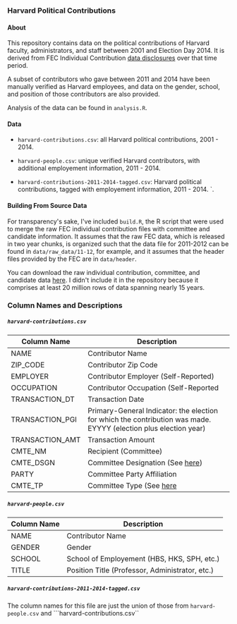 ### Harvard Political Contributions

#### About

This repository contains data on the political contributions of Harvard faculty, administrators, and staff between 2001 and Election Day 2014. It is derived from FEC Individual Contribution [data disclosures](http://www.fec.gov/finance/disclosure/ftpdet.shtml) over that time period. 

A subset of contributors who gave between 2011 and 2014 have been manually verified as Harvard employees, and data on the gender, school, and position of those contributors are also provided. 

Analysis of the data can be found in ```analysis.R```.

#### Data

* ```harvard-contributions.csv```: all Harvard political contributions, 2001 - 2014. 

* ```harvard-people.csv```: unique verified Harvard contributors, with additional employement information, 2011 - 2014.  

* ```harvard-contributions-2011-2014-tagged.csv```: Harvard political contributions, tagged with employement information, 2011 - 2014. `.

#### Building From Source Data

For transparency's sake, I've included ```build.R```, the R script that were used to  merge the raw FEC individual contribution files with committee and candidate information. It assumes that the raw FEC data, which is released in two year chunks, is organized such that the data file for 2011-2012 can be found in ```data/raw_data/11-12```, for example, and it assumes that the header files provided by the FEC are in ```data/header```. 

You can download the raw individual contribution, committee, and candidate data [here](http://www.fec.gov/finance/disclosure/ftpdet.shtml). I didn't include it in the repository because it comprises at least 20 million rows of data spanning nearly 15 years. 

### Column Names and Descriptions

##### ```harvard-contributions.csv```

| Column Name   | Description |
| ------------- | ------------- |
|  NAME | Contributor Name |
|  ZIP_CODE | Contributor Zip Code |
|  EMPLOYER | Contributor Employer (Self-Reported) |
|  OCCUPATION | Contributor Occupation (Self-Reported |
|  TRANSACTION_DT | Transaction Date |
|  TRANSACTION_PGI | Primary-General Indicator: the election for which the contribution was made. EYYYY (election plus election year) |
| TRANSACTION_AMT | Transaction Amount |
|  CMTE_NM | Recipient (Committee) |
| CMTE_DSGN | Committee Designation (See [here](http://www.fec.gov/finance/disclosure/metadata/DataDictionaryCommitteeMaster.shtml)) |
| PARTY | Committee Party Affiliation |
|  CMTE_TP | Committee Type (See [here](http://www.fec.gov/finance/disclosure/metadata/CommitteeTypeCodes.shtml)|

##### ```harvard-people.csv```

| Column Name  | Description |
| ------------- | ------------- |
| NAME | Contributor Name | 
| GENDER |  Gender | 
| SCHOOL |  School of Employement (HBS, HKS, SPH, etc.)| 
| TITLE | Position Title (Professor, Administrator, etc.) | 

##### ```harvard-contributions-2011-2014-tagged.csv```

The column names for this file are just the union of those from ```harvard-people.csv``` and ```harvard-contributions.csv``
